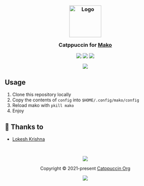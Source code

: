 <h3 align="center">
	<img src="https://raw.githubusercontent.com/catppuccin/catppuccin/main/assets/logos/exports/1544x1544_circle.png" width="100" alt="Logo"/><br/>
	<img src="https://raw.githubusercontent.com/catppuccin/catppuccin/main/assets/misc/transparent.png" height="30" width="0px"/>
	Catppuccin for <a href="https://github.com/emersion/mako">Mako</a>
	<img src="https://raw.githubusercontent.com/catppuccin/catppuccin/main/assets/misc/transparent.png" height="30" width="0px"/>
</h3>

<p align="center">
    <a href="https://github.com/catppuccin/mako/stargazers"><img src="https://img.shields.io/github/stars/catppuccin/mako?colorA=363a4f&colorB=b7bdf8&style=for-the-badge style=for-the-badge"></a>
    <a href="https://github.com/catppuccin/mako/issues"><img src="https://img.shields.io/github/issues/catppuccin/mako?colorA=363a4f&colorB=f5a97f&style=for-the-badge"></a>
    <a href="https://github.com/catppuccin/mako/contributors"><img src="https://img.shields.io/github/contributors/catppuccin/mako?colorA=363a4f&colorB=a6da95&style=for-the-badge"></a>
</p>

<p align="center">
  <img src="https://github.com/lokesh-krishna/mako/raw/main/assets/mako.png"/>
</p>

## Usage

1. Clone this repository locally
2. Copy the contents of `config` into `$HOME/.config/mako/config`
3. Reload mako with `pkill mako`
4. Enjoy

## 💝 Thanks to

- [Lokesh Krishna](https://github.com/lokesh-krishna)

&nbsp;

<p align="center"><img src="https://raw.githubusercontent.com/catppuccin/catppuccin/main/assets/footers/gray0_ctp_on_line.svg?sanitize=true" /></p>
<p align="center">Copyright &copy; 2021-present <a href="https://github.com/catppuccin" target="_blank">Catppuccin Org</a>
<p align="center"><a href="https://github.com/catppuccin/catppuccin/blob/main/LICENSE"><img src="https://img.shields.io/static/v1.svg?style=for-the-badge&label=License&message=MIT&logoColor=d9e0ee&colorA=363a4f&colorB=b7bdf8"/></a></p>
